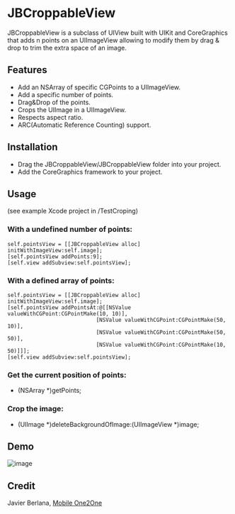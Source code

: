 # JBCroppableView

JBCroppableView is a subclass of UIView built with UIKit and CoreGraphics that adds n points on an UIImageView allowing to modify them by drag & drop to trim the extra space of an image.

## Features
* Add an NSArray of specific CGPoints to a UIImageView.
* Add a specific number of points.
* Drag&Drop of the points.
* Crops the UIImage in a UIImageView.
* Respects aspect ratio.
* ARC(Automatic Reference Counting) support.

## Installation
* Drag the JBCroppableView/JBCroppableView folder into your project.
* Add the CoreGraphics framework to your project.

## Usage
(see example Xcode project in /TestCroping)

### With a undefined number of points:
	self.pointsView = [[JBCroppableView alloc] initWithImageView:self.image];
    [self.pointsView addPoints:9];
    [self.view addSubview:self.pointsView];

### With a defined array of points:
	self.pointsView = [[JBCroppableView alloc] initWithImageView:self.image];
	[self.pointsView addPointsAt:@[[NSValue valueWithCGPoint:CGPointMake(10, 10)],
                                [NSValue valueWithCGPoint:CGPointMake(50, 10)],
                                [NSValue valueWithCGPoint:CGPointMake(50, 50)],
                                [NSValue valueWithCGPoint:CGPointMake(10, 50)]]];
    [self.view addSubview:self.pointsView];

### Get the current position of points:
- (NSArray *)getPoints;

### Crop the image:
- (UIImage *)deleteBackgroundOfImage:(UIImageView *)image;

## Demo

![image](https://github.com/jberlana/JBCroppableView/raw/master/demo.png)

## Credit
Javier Berlana, [Mobile One2One](http://www.mo2o.com/)